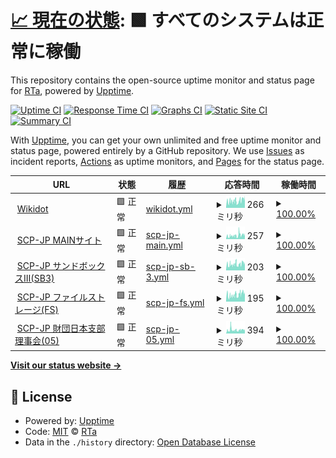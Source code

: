 # [📈 現在の状態](https://status.scp-jp.org): <!--live status--> **🟩 すべてのシステムは正常に稼働**

This repository contains the open-source uptime monitor and status page for [RTa](https://status.scp-jp.org), powered by [Upptime](https://github.com/upptime/upptime).

[![Uptime CI](https://github.com/RTa-technology/wikdotupptime/workflows/Uptime%20CI/badge.svg)](https://github.com/RTa-technology/wikdotupptime/actions?query=workflow%3A%22Uptime+CI%22)
[![Response Time CI](https://github.com/RTa-technology/wikdotupptime/workflows/Response%20Time%20CI/badge.svg)](https://github.com/RTa-technology/wikdotupptime/actions?query=workflow%3A%22Response+Time+CI%22)
[![Graphs CI](https://github.com/RTa-technology/wikdotupptime/workflows/Graphs%20CI/badge.svg)](https://github.com/RTa-technology/wikdotupptime/actions?query=workflow%3A%22Graphs+CI%22)
[![Static Site CI](https://github.com/RTa-technology/wikdotupptime/workflows/Static%20Site%20CI/badge.svg)](https://github.com/RTa-technology/wikdotupptime/actions?query=workflow%3A%22Static+Site+CI%22)
[![Summary CI](https://github.com/RTa-technology/wikdotupptime/workflows/Summary%20CI/badge.svg)](https://github.com/RTa-technology/wikdotupptime/actions?query=workflow%3A%22Summary+CI%22)

With [Upptime](https://upptime.js.org), you can get your own unlimited and free uptime monitor and status page, powered entirely by a GitHub repository. We use [Issues](https://github.com/RTa-technology/wikdotupptime/issues) as incident reports, [Actions](https://github.com/RTa-technology/wikdotupptime/actions) as uptime monitors, and [Pages](https://status.scp-jp.org) for the status page.

<!--start: status pages-->
<!-- This summary is generated by Upptime (https://github.com/upptime/upptime) -->
<!-- Do not edit this manually, your changes will be overwritten -->
<!-- prettier-ignore -->
| URL | 状態 | 履歴 | 応答時間 | 稼働時間 |
| --- | ------ | ------- | ------------- | ------ |
| <img alt="" src="https://www.wikidot.com/local--favicon/favicon.gif" height="13"> [Wikidot](https://www.wikidot.com/) | 🟩 正常 | [wikidot.yml](https://github.com/RTa-technology/wikdotupptime/commits/HEAD/history/wikidot.yml) | <details><summary><img alt="応答時間グラフ" src="./graphs/wikidot/response-time-week.png" height="20"> 266ミリ秒</summary><br><a href="https://RTa-technology.github.io/wikdotupptime/history/wikidot"><img alt="応答時間 252" src="https://img.shields.io/endpoint?url=https%3A%2F%2Fraw.githubusercontent.com%2FRTa-technology%2Fwikdotupptime%2FHEAD%2Fapi%2Fwikidot%2Fresponse-time.json"></a><br><a href="https://RTa-technology.github.io/wikdotupptime/history/wikidot"><img alt="24時間 応答時間 357" src="https://img.shields.io/endpoint?url=https%3A%2F%2Fraw.githubusercontent.com%2FRTa-technology%2Fwikdotupptime%2FHEAD%2Fapi%2Fwikidot%2Fresponse-time-day.json"></a><br><a href="https://RTa-technology.github.io/wikdotupptime/history/wikidot"><img alt="7日 応答時間 266" src="https://img.shields.io/endpoint?url=https%3A%2F%2Fraw.githubusercontent.com%2FRTa-technology%2Fwikdotupptime%2FHEAD%2Fapi%2Fwikidot%2Fresponse-time-week.json"></a><br><a href="https://RTa-technology.github.io/wikdotupptime/history/wikidot"><img alt="30日 応答時間 279" src="https://img.shields.io/endpoint?url=https%3A%2F%2Fraw.githubusercontent.com%2FRTa-technology%2Fwikdotupptime%2FHEAD%2Fapi%2Fwikidot%2Fresponse-time-month.json"></a><br><a href="https://RTa-technology.github.io/wikdotupptime/history/wikidot"><img alt="1年 応答時間 252" src="https://img.shields.io/endpoint?url=https%3A%2F%2Fraw.githubusercontent.com%2FRTa-technology%2Fwikdotupptime%2FHEAD%2Fapi%2Fwikidot%2Fresponse-time-year.json"></a></details> | <details><summary><a href="https://RTa-technology.github.io/wikdotupptime/history/wikidot">100.00%</a></summary><a href="https://RTa-technology.github.io/wikdotupptime/history/wikidot"><img alt="稼働時間 95.07%" src="https://img.shields.io/endpoint?url=https%3A%2F%2Fraw.githubusercontent.com%2FRTa-technology%2Fwikdotupptime%2FHEAD%2Fapi%2Fwikidot%2Fuptime.json"></a><br><a href="https://RTa-technology.github.io/wikdotupptime/history/wikidot"><img alt="24時間の稼働時間 100.00%" src="https://img.shields.io/endpoint?url=https%3A%2F%2Fraw.githubusercontent.com%2FRTa-technology%2Fwikdotupptime%2FHEAD%2Fapi%2Fwikidot%2Fuptime-day.json"></a><br><a href="https://RTa-technology.github.io/wikdotupptime/history/wikidot"><img alt="7日間の稼働時間 100.00%" src="https://img.shields.io/endpoint?url=https%3A%2F%2Fraw.githubusercontent.com%2FRTa-technology%2Fwikdotupptime%2FHEAD%2Fapi%2Fwikidot%2Fuptime-week.json"></a><br><a href="https://RTa-technology.github.io/wikdotupptime/history/wikidot"><img alt="30日の稼働時間 100.00%" src="https://img.shields.io/endpoint?url=https%3A%2F%2Fraw.githubusercontent.com%2FRTa-technology%2Fwikdotupptime%2FHEAD%2Fapi%2Fwikidot%2Fuptime-month.json"></a><br><a href="https://RTa-technology.github.io/wikdotupptime/history/wikidot"><img alt="1年の稼働時間 95.07%" src="https://img.shields.io/endpoint?url=https%3A%2F%2Fraw.githubusercontent.com%2FRTa-technology%2Fwikdotupptime%2FHEAD%2Fapi%2Fwikidot%2Fuptime-year.json"></a></details>
| <img alt="" src="https://scp-jp.wikidot.com/local--favicon/favicon.gif" height="13"> [SCP-JP MAINサイト](http://scp-jp.wikidot.com/) | 🟩 正常 | [scp-jp-main.yml](https://github.com/RTa-technology/wikdotupptime/commits/HEAD/history/scp-jp-main.yml) | <details><summary><img alt="応答時間グラフ" src="./graphs/scp-jp-main/response-time-week.png" height="20"> 257ミリ秒</summary><br><a href="https://RTa-technology.github.io/wikdotupptime/history/scp-jp-main"><img alt="応答時間 221" src="https://img.shields.io/endpoint?url=https%3A%2F%2Fraw.githubusercontent.com%2FRTa-technology%2Fwikdotupptime%2FHEAD%2Fapi%2Fscp-jp-main%2Fresponse-time.json"></a><br><a href="https://RTa-technology.github.io/wikdotupptime/history/scp-jp-main"><img alt="24時間 応答時間 370" src="https://img.shields.io/endpoint?url=https%3A%2F%2Fraw.githubusercontent.com%2FRTa-technology%2Fwikdotupptime%2FHEAD%2Fapi%2Fscp-jp-main%2Fresponse-time-day.json"></a><br><a href="https://RTa-technology.github.io/wikdotupptime/history/scp-jp-main"><img alt="7日 応答時間 257" src="https://img.shields.io/endpoint?url=https%3A%2F%2Fraw.githubusercontent.com%2FRTa-technology%2Fwikdotupptime%2FHEAD%2Fapi%2Fscp-jp-main%2Fresponse-time-week.json"></a><br><a href="https://RTa-technology.github.io/wikdotupptime/history/scp-jp-main"><img alt="30日 応答時間 215" src="https://img.shields.io/endpoint?url=https%3A%2F%2Fraw.githubusercontent.com%2FRTa-technology%2Fwikdotupptime%2FHEAD%2Fapi%2Fscp-jp-main%2Fresponse-time-month.json"></a><br><a href="https://RTa-technology.github.io/wikdotupptime/history/scp-jp-main"><img alt="1年 応答時間 221" src="https://img.shields.io/endpoint?url=https%3A%2F%2Fraw.githubusercontent.com%2FRTa-technology%2Fwikdotupptime%2FHEAD%2Fapi%2Fscp-jp-main%2Fresponse-time-year.json"></a></details> | <details><summary><a href="https://RTa-technology.github.io/wikdotupptime/history/scp-jp-main">100.00%</a></summary><a href="https://RTa-technology.github.io/wikdotupptime/history/scp-jp-main"><img alt="稼働時間 100.00%" src="https://img.shields.io/endpoint?url=https%3A%2F%2Fraw.githubusercontent.com%2FRTa-technology%2Fwikdotupptime%2FHEAD%2Fapi%2Fscp-jp-main%2Fuptime.json"></a><br><a href="https://RTa-technology.github.io/wikdotupptime/history/scp-jp-main"><img alt="24時間の稼働時間 100.00%" src="https://img.shields.io/endpoint?url=https%3A%2F%2Fraw.githubusercontent.com%2FRTa-technology%2Fwikdotupptime%2FHEAD%2Fapi%2Fscp-jp-main%2Fuptime-day.json"></a><br><a href="https://RTa-technology.github.io/wikdotupptime/history/scp-jp-main"><img alt="7日間の稼働時間 100.00%" src="https://img.shields.io/endpoint?url=https%3A%2F%2Fraw.githubusercontent.com%2FRTa-technology%2Fwikdotupptime%2FHEAD%2Fapi%2Fscp-jp-main%2Fuptime-week.json"></a><br><a href="https://RTa-technology.github.io/wikdotupptime/history/scp-jp-main"><img alt="30日の稼働時間 100.00%" src="https://img.shields.io/endpoint?url=https%3A%2F%2Fraw.githubusercontent.com%2FRTa-technology%2Fwikdotupptime%2FHEAD%2Fapi%2Fscp-jp-main%2Fuptime-month.json"></a><br><a href="https://RTa-technology.github.io/wikdotupptime/history/scp-jp-main"><img alt="1年の稼働時間 100.00%" src="https://img.shields.io/endpoint?url=https%3A%2F%2Fraw.githubusercontent.com%2FRTa-technology%2Fwikdotupptime%2FHEAD%2Fapi%2Fscp-jp-main%2Fuptime-year.json"></a></details>
| <img alt="" src="https://scp-jp-sandbox3.wikidot.com/local--favicon/favicon.gif" height="13"> [SCP-JP サンドボックスⅢ(SB3)](http://scp-jp-sandbox3.wikidot.com/) | 🟩 正常 | [scp-jp-sb-3.yml](https://github.com/RTa-technology/wikdotupptime/commits/HEAD/history/scp-jp-sb-3.yml) | <details><summary><img alt="応答時間グラフ" src="./graphs/scp-jp-sb-3/response-time-week.png" height="20"> 203ミリ秒</summary><br><a href="https://RTa-technology.github.io/wikdotupptime/history/scp-jp-sb-3"><img alt="応答時間 202" src="https://img.shields.io/endpoint?url=https%3A%2F%2Fraw.githubusercontent.com%2FRTa-technology%2Fwikdotupptime%2FHEAD%2Fapi%2Fscp-jp-sb-3%2Fresponse-time.json"></a><br><a href="https://RTa-technology.github.io/wikdotupptime/history/scp-jp-sb-3"><img alt="24時間 応答時間 252" src="https://img.shields.io/endpoint?url=https%3A%2F%2Fraw.githubusercontent.com%2FRTa-technology%2Fwikdotupptime%2FHEAD%2Fapi%2Fscp-jp-sb-3%2Fresponse-time-day.json"></a><br><a href="https://RTa-technology.github.io/wikdotupptime/history/scp-jp-sb-3"><img alt="7日 応答時間 203" src="https://img.shields.io/endpoint?url=https%3A%2F%2Fraw.githubusercontent.com%2FRTa-technology%2Fwikdotupptime%2FHEAD%2Fapi%2Fscp-jp-sb-3%2Fresponse-time-week.json"></a><br><a href="https://RTa-technology.github.io/wikdotupptime/history/scp-jp-sb-3"><img alt="30日 応答時間 236" src="https://img.shields.io/endpoint?url=https%3A%2F%2Fraw.githubusercontent.com%2FRTa-technology%2Fwikdotupptime%2FHEAD%2Fapi%2Fscp-jp-sb-3%2Fresponse-time-month.json"></a><br><a href="https://RTa-technology.github.io/wikdotupptime/history/scp-jp-sb-3"><img alt="1年 応答時間 202" src="https://img.shields.io/endpoint?url=https%3A%2F%2Fraw.githubusercontent.com%2FRTa-technology%2Fwikdotupptime%2FHEAD%2Fapi%2Fscp-jp-sb-3%2Fresponse-time-year.json"></a></details> | <details><summary><a href="https://RTa-technology.github.io/wikdotupptime/history/scp-jp-sb-3">100.00%</a></summary><a href="https://RTa-technology.github.io/wikdotupptime/history/scp-jp-sb-3"><img alt="稼働時間 99.99%" src="https://img.shields.io/endpoint?url=https%3A%2F%2Fraw.githubusercontent.com%2FRTa-technology%2Fwikdotupptime%2FHEAD%2Fapi%2Fscp-jp-sb-3%2Fuptime.json"></a><br><a href="https://RTa-technology.github.io/wikdotupptime/history/scp-jp-sb-3"><img alt="24時間の稼働時間 100.00%" src="https://img.shields.io/endpoint?url=https%3A%2F%2Fraw.githubusercontent.com%2FRTa-technology%2Fwikdotupptime%2FHEAD%2Fapi%2Fscp-jp-sb-3%2Fuptime-day.json"></a><br><a href="https://RTa-technology.github.io/wikdotupptime/history/scp-jp-sb-3"><img alt="7日間の稼働時間 100.00%" src="https://img.shields.io/endpoint?url=https%3A%2F%2Fraw.githubusercontent.com%2FRTa-technology%2Fwikdotupptime%2FHEAD%2Fapi%2Fscp-jp-sb-3%2Fuptime-week.json"></a><br><a href="https://RTa-technology.github.io/wikdotupptime/history/scp-jp-sb-3"><img alt="30日の稼働時間 100.00%" src="https://img.shields.io/endpoint?url=https%3A%2F%2Fraw.githubusercontent.com%2FRTa-technology%2Fwikdotupptime%2FHEAD%2Fapi%2Fscp-jp-sb-3%2Fuptime-month.json"></a><br><a href="https://RTa-technology.github.io/wikdotupptime/history/scp-jp-sb-3"><img alt="1年の稼働時間 99.99%" src="https://img.shields.io/endpoint?url=https%3A%2F%2Fraw.githubusercontent.com%2FRTa-technology%2Fwikdotupptime%2FHEAD%2Fapi%2Fscp-jp-sb-3%2Fuptime-year.json"></a></details>
| <img alt="" src="https://scp-jp-storage.wikidot.com/local--favicon/favicon.gif" height="13"> [SCP-JP ファイルストレージ(FS)](http://scp-jp-storage.wikidot.com/) | 🟩 正常 | [scp-jp-fs.yml](https://github.com/RTa-technology/wikdotupptime/commits/HEAD/history/scp-jp-fs.yml) | <details><summary><img alt="応答時間グラフ" src="./graphs/scp-jp-fs/response-time-week.png" height="20"> 195ミリ秒</summary><br><a href="https://RTa-technology.github.io/wikdotupptime/history/scp-jp-fs"><img alt="応答時間 211" src="https://img.shields.io/endpoint?url=https%3A%2F%2Fraw.githubusercontent.com%2FRTa-technology%2Fwikdotupptime%2FHEAD%2Fapi%2Fscp-jp-fs%2Fresponse-time.json"></a><br><a href="https://RTa-technology.github.io/wikdotupptime/history/scp-jp-fs"><img alt="24時間 応答時間 227" src="https://img.shields.io/endpoint?url=https%3A%2F%2Fraw.githubusercontent.com%2FRTa-technology%2Fwikdotupptime%2FHEAD%2Fapi%2Fscp-jp-fs%2Fresponse-time-day.json"></a><br><a href="https://RTa-technology.github.io/wikdotupptime/history/scp-jp-fs"><img alt="7日 応答時間 195" src="https://img.shields.io/endpoint?url=https%3A%2F%2Fraw.githubusercontent.com%2FRTa-technology%2Fwikdotupptime%2FHEAD%2Fapi%2Fscp-jp-fs%2Fresponse-time-week.json"></a><br><a href="https://RTa-technology.github.io/wikdotupptime/history/scp-jp-fs"><img alt="30日 応答時間 264" src="https://img.shields.io/endpoint?url=https%3A%2F%2Fraw.githubusercontent.com%2FRTa-technology%2Fwikdotupptime%2FHEAD%2Fapi%2Fscp-jp-fs%2Fresponse-time-month.json"></a><br><a href="https://RTa-technology.github.io/wikdotupptime/history/scp-jp-fs"><img alt="1年 応答時間 211" src="https://img.shields.io/endpoint?url=https%3A%2F%2Fraw.githubusercontent.com%2FRTa-technology%2Fwikdotupptime%2FHEAD%2Fapi%2Fscp-jp-fs%2Fresponse-time-year.json"></a></details> | <details><summary><a href="https://RTa-technology.github.io/wikdotupptime/history/scp-jp-fs">100.00%</a></summary><a href="https://RTa-technology.github.io/wikdotupptime/history/scp-jp-fs"><img alt="稼働時間 99.99%" src="https://img.shields.io/endpoint?url=https%3A%2F%2Fraw.githubusercontent.com%2FRTa-technology%2Fwikdotupptime%2FHEAD%2Fapi%2Fscp-jp-fs%2Fuptime.json"></a><br><a href="https://RTa-technology.github.io/wikdotupptime/history/scp-jp-fs"><img alt="24時間の稼働時間 100.00%" src="https://img.shields.io/endpoint?url=https%3A%2F%2Fraw.githubusercontent.com%2FRTa-technology%2Fwikdotupptime%2FHEAD%2Fapi%2Fscp-jp-fs%2Fuptime-day.json"></a><br><a href="https://RTa-technology.github.io/wikdotupptime/history/scp-jp-fs"><img alt="7日間の稼働時間 100.00%" src="https://img.shields.io/endpoint?url=https%3A%2F%2Fraw.githubusercontent.com%2FRTa-technology%2Fwikdotupptime%2FHEAD%2Fapi%2Fscp-jp-fs%2Fuptime-week.json"></a><br><a href="https://RTa-technology.github.io/wikdotupptime/history/scp-jp-fs"><img alt="30日の稼働時間 100.00%" src="https://img.shields.io/endpoint?url=https%3A%2F%2Fraw.githubusercontent.com%2FRTa-technology%2Fwikdotupptime%2FHEAD%2Fapi%2Fscp-jp-fs%2Fuptime-month.json"></a><br><a href="https://RTa-technology.github.io/wikdotupptime/history/scp-jp-fs"><img alt="1年の稼働時間 99.99%" src="https://img.shields.io/endpoint?url=https%3A%2F%2Fraw.githubusercontent.com%2FRTa-technology%2Fwikdotupptime%2FHEAD%2Fapi%2Fscp-jp-fs%2Fuptime-year.json"></a></details>
| <img alt="" src="https://05command-ja.wikidot.com/local--favicon/favicon.gif" height="13"> [SCP-JP 財団日本支部理事会(05)](http://05command-ja.wikidot.com/) | 🟩 正常 | [scp-jp-05.yml](https://github.com/RTa-technology/wikdotupptime/commits/HEAD/history/scp-jp-05.yml) | <details><summary><img alt="応答時間グラフ" src="./graphs/scp-jp-05/response-time-week.png" height="20"> 394ミリ秒</summary><br><a href="https://RTa-technology.github.io/wikdotupptime/history/scp-jp-05"><img alt="応答時間 404" src="https://img.shields.io/endpoint?url=https%3A%2F%2Fraw.githubusercontent.com%2FRTa-technology%2Fwikdotupptime%2FHEAD%2Fapi%2Fscp-jp-05%2Fresponse-time.json"></a><br><a href="https://RTa-technology.github.io/wikdotupptime/history/scp-jp-05"><img alt="24時間 応答時間 373" src="https://img.shields.io/endpoint?url=https%3A%2F%2Fraw.githubusercontent.com%2FRTa-technology%2Fwikdotupptime%2FHEAD%2Fapi%2Fscp-jp-05%2Fresponse-time-day.json"></a><br><a href="https://RTa-technology.github.io/wikdotupptime/history/scp-jp-05"><img alt="7日 応答時間 394" src="https://img.shields.io/endpoint?url=https%3A%2F%2Fraw.githubusercontent.com%2FRTa-technology%2Fwikdotupptime%2FHEAD%2Fapi%2Fscp-jp-05%2Fresponse-time-week.json"></a><br><a href="https://RTa-technology.github.io/wikdotupptime/history/scp-jp-05"><img alt="30日 応答時間 595" src="https://img.shields.io/endpoint?url=https%3A%2F%2Fraw.githubusercontent.com%2FRTa-technology%2Fwikdotupptime%2FHEAD%2Fapi%2Fscp-jp-05%2Fresponse-time-month.json"></a><br><a href="https://RTa-technology.github.io/wikdotupptime/history/scp-jp-05"><img alt="1年 応答時間 404" src="https://img.shields.io/endpoint?url=https%3A%2F%2Fraw.githubusercontent.com%2FRTa-technology%2Fwikdotupptime%2FHEAD%2Fapi%2Fscp-jp-05%2Fresponse-time-year.json"></a></details> | <details><summary><a href="https://RTa-technology.github.io/wikdotupptime/history/scp-jp-05">100.00%</a></summary><a href="https://RTa-technology.github.io/wikdotupptime/history/scp-jp-05"><img alt="稼働時間 99.99%" src="https://img.shields.io/endpoint?url=https%3A%2F%2Fraw.githubusercontent.com%2FRTa-technology%2Fwikdotupptime%2FHEAD%2Fapi%2Fscp-jp-05%2Fuptime.json"></a><br><a href="https://RTa-technology.github.io/wikdotupptime/history/scp-jp-05"><img alt="24時間の稼働時間 100.00%" src="https://img.shields.io/endpoint?url=https%3A%2F%2Fraw.githubusercontent.com%2FRTa-technology%2Fwikdotupptime%2FHEAD%2Fapi%2Fscp-jp-05%2Fuptime-day.json"></a><br><a href="https://RTa-technology.github.io/wikdotupptime/history/scp-jp-05"><img alt="7日間の稼働時間 100.00%" src="https://img.shields.io/endpoint?url=https%3A%2F%2Fraw.githubusercontent.com%2FRTa-technology%2Fwikdotupptime%2FHEAD%2Fapi%2Fscp-jp-05%2Fuptime-week.json"></a><br><a href="https://RTa-technology.github.io/wikdotupptime/history/scp-jp-05"><img alt="30日の稼働時間 100.00%" src="https://img.shields.io/endpoint?url=https%3A%2F%2Fraw.githubusercontent.com%2FRTa-technology%2Fwikdotupptime%2FHEAD%2Fapi%2Fscp-jp-05%2Fuptime-month.json"></a><br><a href="https://RTa-technology.github.io/wikdotupptime/history/scp-jp-05"><img alt="1年の稼働時間 99.99%" src="https://img.shields.io/endpoint?url=https%3A%2F%2Fraw.githubusercontent.com%2FRTa-technology%2Fwikdotupptime%2FHEAD%2Fapi%2Fscp-jp-05%2Fuptime-year.json"></a></details>

<!--end: status pages-->

[**Visit our status website →**](https://status.scp-jp.org)

## 📄 License

- Powered by: [Upptime](https://github.com/upptime/upptime)
- Code: [MIT](./LICENSE) © [RTa](https://status.scp-jp.org)
- Data in the `./history` directory: [Open Database License](https://opendatacommons.org/licenses/odbl/1-0/)
